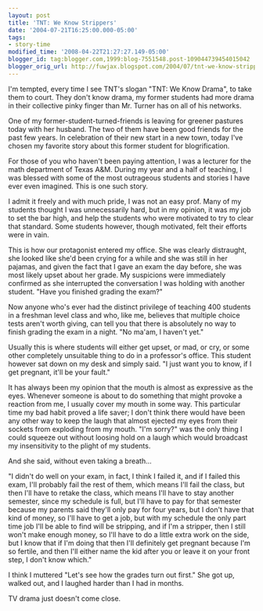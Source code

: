 ```yaml
---
layout: post
title: 'TNT: We Know Strippers'
date: '2004-07-21T16:25:00.000-05:00'
tags:
- story-time
modified_time: '2008-04-22T21:27:27.149-05:00'
blogger_id: tag:blogger.com,1999:blog-7551548.post-109044739454015042
blogger_orig_url: http://fuwjax.blogspot.com/2004/07/tnt-we-know-strippers.html
---
```


I'm tempted, every time I see TNT's slogan "TNT: We Know Drama", to take them to court. They don't know drama, my former students had more drama in their collective pinky finger than Mr. Turner has on all of his networks.

One of my former-student-turned-friends is leaving for greener pastures today with her husband. The two of them have been good friends for the past few years. In celebration of their new start in a new town, today I've chosen my favorite story about this former student for blogrification.

For those of you who haven't been paying attention, I was a lecturer for the math department of Texas A&M. During my year and a half of teaching, I was blessed with some of the most outrageous students and stories I have ever even imagined. This is one such story.

I admit it freely and with much pride, I was not an easy prof. Many of my students thought I was unnecessarily hard, but in my opinion, it was my job to set the bar high, and help the students who were motivated to try to clear that standard. Some students however, though motivated, felt their efforts were in vain.

This is how our protagonist entered my office. She was clearly distraught, she looked like she'd been crying for a while and she was still in her pajamas, and given the fact that I gave an exam the day before, she was most likely upset about her grade. My suspicions were immediately confirmed as she interrupted the conversation I was holding with another student. "Have you finished grading the exam?"

Now anyone who's ever had the distinct privilege of teaching 400 students in a freshman level class and who, like me, believes that multiple choice tests aren't worth giving, can tell you that there is absolutely no way to finish grading the exam in a night. "No ma'am, I haven't yet."

Usually this is where students will either get upset, or mad, or cry, or some other completely unsuitable thing to do in a professor's office. This student however sat down on my desk and simply said. "I just want you to know, if I get pregnant, it'll be your fault."

It has always been my opinion that the mouth is almost as expressive as the eyes. Whenever someone is about to do something that might provoke a reaction from me, I usually cover my mouth in some way. This particular time my bad habit proved a life saver; I don't think there would have been any other way to keep the laugh that almost ejected my eyes from their sockets from exploding from my mouth. "I'm sorry?" was the only thing I could squeeze out without loosing hold on a laugh which would broadcast my insensitivity to the plight of my students.

And she said, without even taking a breath...

"I didn't do well on your exam, in fact, I think I failed it, and if I failed this exam, I'll probably fail the rest of them, which means I'll fail the class, but then I'll have to retake the class, which means I'll have to stay another semester, since my schedule is full, but I'll have to pay for that semester because my parents said they'll only pay for four years, but I don't have that kind of money, so I'll have to get a job, but with my schedule the only part time job I'll be able to find will be stripping, and if I'm a stripper, then I still won't make enough money, so I'll have to do a little extra work on the side, but I know that if I'm doing that then I'll definitely get pregnant because I'm so fertile, and then I'll either name the kid after you or leave it on your front step, I don't know which."

I think I muttered "Let's see how the grades turn out first." She got up, walked out, and I laughed harder than I had in months.

TV drama just doesn't come close.